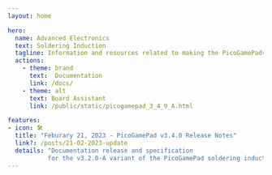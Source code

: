 ```yaml
---
layout: home

hero:
  name: Advanced Electronics
  text: Soldering Induction
  tagline: Information and resources related to making the PicoGamePadv3 and reflow PCB assembly
  actions:
    - theme: brand
      text:  Documentation
      link: /docs/
    - theme: alt
      text: Board Assistant
      link: /public/static/picogamepad_3_4_9_A.html

features:
- icon: 🛠️
  title: "Feburary 21, 2023 - PicoGamePad v3.4.0 Release Notes"
  link?: /posts/21-02-2023-update
  details: "Documentation release and specification 
           for the v3.2.0-A variant of the PicoGamePad soldering induction exercise"
---
```


